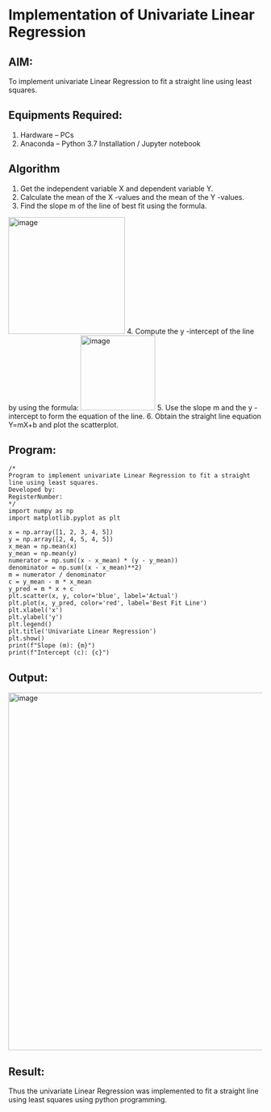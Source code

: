 # Implementation of Univariate Linear Regression
## AIM:
To implement univariate Linear Regression to fit a straight line using least squares.

## Equipments Required:
1. Hardware – PCs
2. Anaconda – Python 3.7 Installation / Jupyter notebook

## Algorithm
1. Get the independent variable X and dependent variable Y.
2. Calculate the mean of the X -values and the mean of the Y -values.
3. Find the slope m of the line of best fit using the formula. 
<img width="231" alt="image" src="https://user-images.githubusercontent.com/93026020/192078527-b3b5ee3e-992f-46c4-865b-3b7ce4ac54ad.png">
4. Compute the y -intercept of the line by using the formula:
<img width="148" alt="image" src="https://user-images.githubusercontent.com/93026020/192078545-79d70b90-7e9d-4b85-9f8b-9d7548a4c5a4.png">
5. Use the slope m and the y -intercept to form the equation of the line.
6. Obtain the straight line equation Y=mX+b and plot the scatterplot.

## Program:
```
/*
Program to implement univariate Linear Regression to fit a straight line using least squares.
Developed by: 
RegisterNumber:  
*/
import numpy as np
import matplotlib.pyplot as plt

x = np.array([1, 2, 3, 4, 5])
y = np.array([2, 4, 5, 4, 5])
x_mean = np.mean(x)
y_mean = np.mean(y)
numerator = np.sum((x - x_mean) * (y - y_mean))
denominator = np.sum((x - x_mean)**2)
m = numerator / denominator
c = y_mean - m * x_mean
y_pred = m * x + c
plt.scatter(x, y, color='blue', label='Actual')
plt.plot(x, y_pred, color='red', label='Best Fit Line')
plt.xlabel('x')
plt.ylabel('y')
plt.legend()
plt.title('Univariate Linear Regression')
plt.show()
print(f"Slope (m): {m}")
print(f"Intercept (c): {c}")
```

## Output:
<img width="836" height="707" alt="image" src="https://github.com/user-attachments/assets/5b7a01ff-1030-46f6-a7f4-d5b2f3e2f351" />



## Result:
Thus the univariate Linear Regression was implemented to fit a straight line using least squares using python programming.
